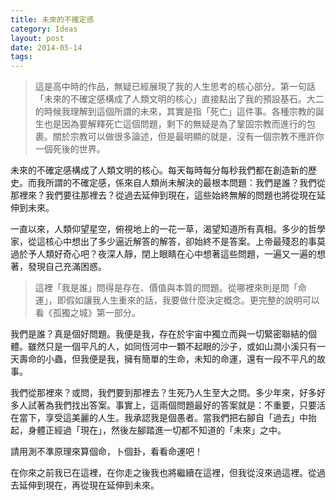 ```yaml
---
title: 未來的不確定感
category: Ideas
layout: post
date: 2014-05-14
tags:
---
```

> 這是高中時的作品，無疑已經展現了我的人生思考的核心部分。第一句話「未來的不確定感構成了人類文明的核心」直接點出了我的預設基石。大二的時候我理解到這個所謂的未來，其實是指「死亡」這件事。各種宗教的誕生也是因為要解釋死亡這個問題，剩下的無疑是為了鞏固宗教而進行的包裹。關於宗教可以做很多論述，但是最明顯的就是，沒有一個宗教不應許你一個死後的世界。

未來的不確定感構成了人類文明的核心。每天每時每分每秒我們都在創造新的歷史。而我所謂的不確定感，係來自人類尚未解決的最根本問題：我們是誰？我們從那裡來？我們要往那裡去？從過去延伸到現在，這些始終無解的問題也將從現在延伸到未來。

一直以來，人類仰望星空，俯視地上的一花一草，渴望知道所有真相。多少的哲學家，從這核心中想出了多少逼近解答的解答，卻始終不是答案。上帝最殘忍的事莫過於予人類好奇心吧？夜深人靜，閉上眼睛在心中想著這些問題，一遍又一遍的想著，發現自己充滿困惑。

> 這裡「我是誰」問得是存在、價值與本質的問題。從哪裡來則是問「命運」，即假如讓我人生重來的話，我要做什麼決定概念。更完整的說明可以看《孤獨之城》第一部分。

我們是誰？真是個好問題。我便是我，存在於宇宙中獨立而與一切緊密聯結的個體。雖然只是一個平凡的人，如同恆河中一顆不起眼的沙子，或如山澗小溪只有一天壽命的小蟲，但我便是我，擁有簡單的生命，未知的命運，還有一段不平凡的故事。

我們從那裡來？或問，我們要到那裡去？生死乃人生至大之問。多少年來，好多好多人試著為我們找出答案。事實上，這兩個問題最好的答案就是：不重要，只要活在當下，享受這美麗的人生。我承認我是個愚者。當我們把右腳自「過去」中抬起，身體正經過「現在」，然後左腳踏進一切都不知道的「未來」之中。

請用測不準原理來算個命，卜個卦，看看命運吧！

在你來之前我已在這裡，在你走之後我也將繼續在這裡，但我從沒來過這裡。從過去延伸到現在，再從現在延伸到未來。